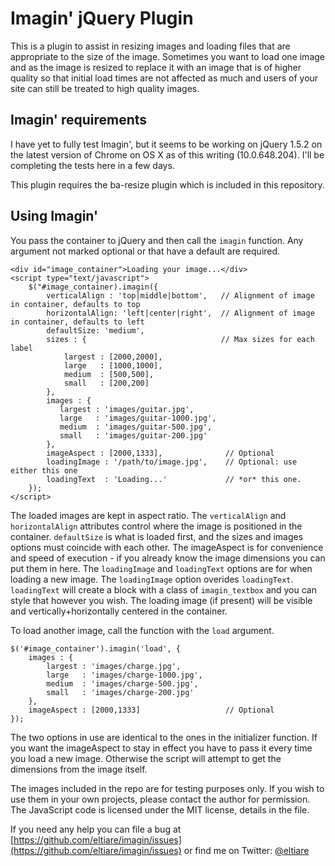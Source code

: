 # Imagin' jQuery Plugin #

This is a plugin to assist in resizing images and loading files that are
appropriate to the size of the image. Sometimes you want to load one image and
as the image is resized to replace it with an image that is of higher quality so
that initial load times are not affected as much and users of your site can
still be treated to high quality images.

## Imagin' requirements ##

I have yet to fully test Imagin', but it seems to be working on jQuery 1.5.2 on
the latest version of Chrome on OS X as of this writing (10.0.648.204). I'll be
completing the tests here in a few days.

This plugin requires the ba-resize plugin which is included in this repository.

## Using Imagin' ##

You pass the container to jQuery and then call the `imagin` function. Any argument
not marked optional or that have a default are required.

    <div id="image_container">Loading your image...</div>
    <script type="text/javascript">
        $("#image_container).imagin({
            verticalAlign : 'top|middle|bottom',   // Alignment of image in container, defaults to top
            horizontalAlign: 'left|center|right',  // Alignment of image in container, defaults to left
            defaultSize: 'medium',
            sizes : {                              // Max sizes for each label
                largest : [2000,2000],
                large   : [1000,1000],
                medium  : [500,500],
                small   : [200,200]
            },   
            images : {
               largest : 'images/guitar.jpg',
               large   : 'images/guitar-1000.jpg',
               medium  : 'images/guitar-500.jpg',
               small   : 'images/guitar-200.jpg'
            },
            imageAspect : [2000,1333],              // Optional
            loadingImage : '/path/to/image.jpg',    // Optional: use either this one
            loadingText  : 'Loading...'             // *or* this one.
        });
    </script>
    
The loaded images are kept in aspect ratio. The `verticalAlign` and `horizontalAlign`
attributes control where the image is positioned in the container. `defaultSize`
is what is loaded first, and the sizes and images options must coincide with each other.
The imageAspect is for convenience and speed of execution - if you already know
the image dimensions you can put them in here. The `loadingImage` and `loadingText`
options are for when loading a new image. The `loadingImage` option overides `loadingText`.
`loadingText` will create a block with a class of `imagin_textbox` and you can
style that however you wish. The loading image (if present) will be visible and
vertically+horizontally centered in the container.

To load another image, call the function with the `load` argument.
    
    $('#image_container').imagin('load', {
        images : {
            largest : 'images/charge.jpg',
            large   : 'images/charge-1000.jpg',
            medium  : 'images/charge-500.jpg',
            small   : 'images/charge-200.jpg'
        },
        imageAspect : [2000,1333]                   // Optional
    });
    
The two options in use are identical to the ones in the initializer function. If
you want the imageAspect to stay in effect you have to pass it every time you
load a new image. Otherwise the script will attempt to get the dimensions from
the image itself.

The images included in the repo are for testing purposes only. If you wish to
use them in your own projects, please contact the author for permission. The
JavaScript code is licensed under the MIT license, details in the file.

If you need any help you can file a bug at [https://github.com/eltiare/imagin/issues](https://github.com/eltiare/imagin/issues)
or find me on Twitter: [@eltiare](https://twitter.com/eltiare)